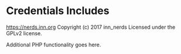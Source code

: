 # Credentials Includes #
https://nerds.inn.org
Copyright (c) 2017 inn_nerds
Licensed under the GPLv2 license.

Additional PHP functionality goes here.